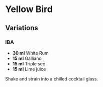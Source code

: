 # Yellow Bird

## Variations

### IBA

* **30 ml** White Rum
* **15 ml** Galliano
* **15 ml** Triple sec
* **15 ml** Lime juice

Shake and strain into a chilled cocktail glass.
